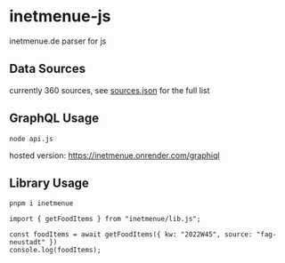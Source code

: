 # inetmenue-js
inetmenue.de parser for js

## Data Sources
currently 360 sources, see [sources.json](./sources.json) for the full list

## GraphQL Usage
```
node api.js
```

hosted version: https://inetmenue.onrender.com/graphiql

## Library Usage
```
pnpm i inetmenue
```
```
import { getFoodItems } from "inetmenue/lib.js";

const foodItems = await getFoodItems({ kw: "2022W45", source: "fag-neustadt" })
console.log(foodItems);
```